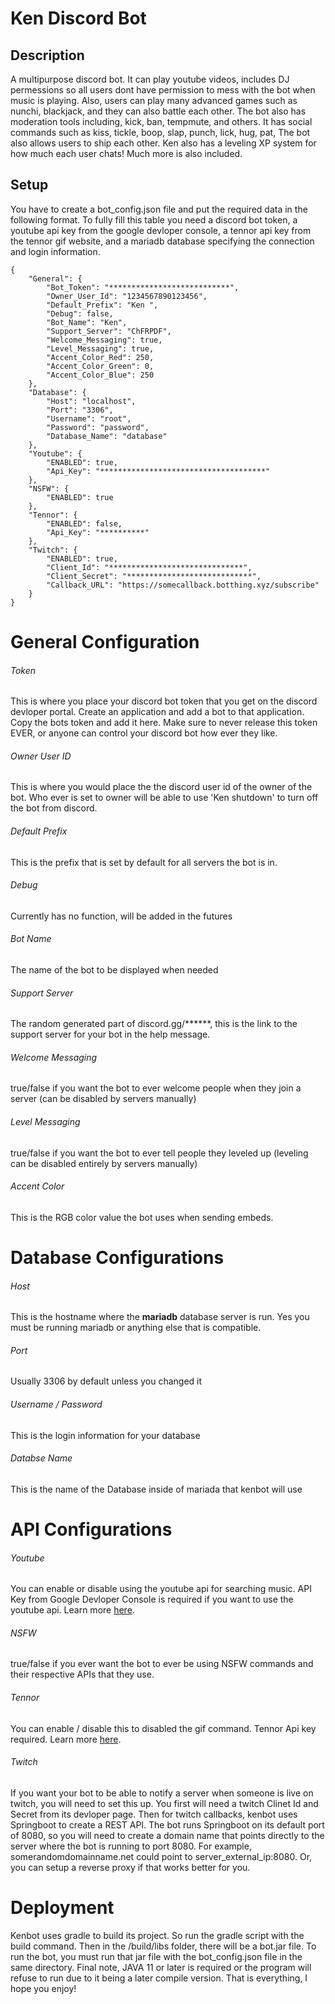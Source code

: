 Ken Discord Bot
===

Description
---
A multipurpose discord bot. It can play youtube videos, includes DJ permessions so all users dont have permission to mess with the bot when music is playing. Also, users can play many advanced games such as nunchi, blackjack, and they can also battle each other. The bot also has moderation tools including, kick, ban, tempmute, and others. It has social commands such as kiss, tickle, boop, slap, punch, lick, hug, pat, The bot also allows users to ship each other. Ken also has a leveling XP system for how much each user chats! Much more is also included.

Setup
---

You have to create a bot_config.json file and put the required data in the following format. To fully fill this table you need a discord bot token, a youtube api key from the google devloper console, a tennor api key from the tennor gif website, and a mariadb database specifying the connection and login information.

```
{
	"General": {
		"Bot_Token": "***************************",
		"Owner_User_Id": "1234567890123456",
		"Default_Prefix": "Ken ",
		"Debug": false,
		"Bot_Name": "Ken",
		"Support_Server": "ChFRPDF",
		"Welcome_Messaging": true,
		"Level_Messaging": true,
		"Accent_Color_Red": 250,
		"Accent_Color_Green": 0,
		"Accent_Color_Blue": 250
	},
	"Database": {
		"Host": "localhost",
		"Port": "3306",
		"Username": "root",
		"Password": "password",
		"Database_Name": "database"
	},
	"Youtube": {
		"ENABLED": true,
		"Api_Key": "*************************************"
	},
	"NSFW": {
		"ENABLED": true
	},
	"Tennor": {
		"ENABLED": false,
		"Api_Key": "**********"
	},
	"Twitch": {
		"ENABLED": true,
		"Client_Id": "******************************",
		"Client_Secret": "****************************",
		"Callback_URL": "https://somecallback.botthing.xyz/subscribe"
	}
}
```

# General Configuration
###### Token
This is where you place your discord bot token that you get on the discord devloper portal. Create an application and add a bot to that application. Copy the bots token and add it here. Make sure to never release this token EVER, or anyone can control your discord bot how ever they like.
###### Owner User ID
This is where you would place the the discord user id of the owner of the bot. Who ever is set to owner will be able to use 'Ken shutdown' to turn off the bot from discord.
###### Default Prefix
This is the prefix that is set by default for all servers the bot is in.
###### Debug
Currently has no function, will be added in the futures
###### Bot Name
The name of the bot to be displayed when needed
###### Support Server
The random generated part of discord.gg/******, this is the link to the support server for your bot in the help message.
###### Welcome Messaging
true/false if you want the bot to ever welcome people when they join a server (can be disabled by servers manually)
###### Level Messaging
true/false if you want the bot to ever tell people they leveled up (leveling can be disabled entirely by servers manually)
###### Accent Color
This is the RGB color value the bot uses when sending embeds.

# Database Configurations
###### Host
This is the hostname where the **mariadb** database server is run. Yes you must be running mariadb or anything else that is compatible. 
###### Port
Usually 3306 by default unless you changed it
###### Username / Password
This is the login information for your database
###### Databse Name
This is the name of the Database inside of mariada that kenbot will use

# API Configurations

###### Youtube
You can enable or disable using the youtube api for searching music. API Key from Google Devloper Console is required if you want to use the youtube api. Learn more [here](https://developers.google.com/youtube/v3/getting-started).
###### NSFW
true/false if you ever want the bot to ever be using NSFW commands and their respective APIs that they use.
###### Tennor
You can enable / disable this to disabled the gif command. Tennor Api key required. Learn more [here](https://tenor.com/gifapi/documentation).
###### Twitch
If you want your bot to be able to notify a server when someone is live on twitch, you will need to set this up. You first will need a twitch Clinet Id and Secret from its devloper page. Then for twitch callbacks, kenbot uses Springboot to create a REST API. The bot runs Springboot on its default port of 8080, so you will need to create a domain name that points directly to the server where the bot is running to port 8080. For example, somerandomdomainname.net could point to server_external_ip:8080. Or, you can setup a reverse proxy if that works better for you.

# Deployment

Kenbot uses gradle to build its project. So run the gradle script with the build command. Then in the /build/libs folder, there will be a bot.jar file. To run the bot, you must run that jar file with the bot_config.json file in the same directory. Final note, JAVA 11 or later is required or the program will refuse to run due to it being a later compile version. That is everything, I hope you enjoy!
